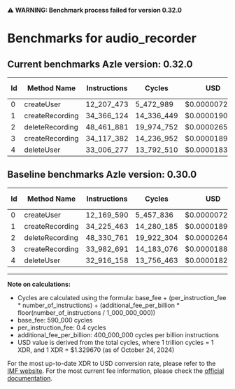 ⚠️ **WARNING: Benchmark process failed for version 0.32.0**

# Benchmarks for audio_recorder

## Current benchmarks Azle version: 0.32.0

| Id  | Method Name     | Instructions | Cycles     | USD           | USD/Million Calls | Change                            |
| --- | --------------- | ------------ | ---------- | ------------- | ----------------- | --------------------------------- |
| 0   | createUser      | 12_207_473   | 5_472_989  | $0.0000072773 | $7.27             | <font color="red">+37_883</font>  |
| 1   | createRecording | 34_366_124   | 14_336_449 | $0.0000190627 | $19.06            | <font color="red">+140_661</font> |
| 2   | deleteRecording | 48_461_881   | 19_974_752 | $0.0000265598 | $26.55            | <font color="red">+131_120</font> |
| 3   | createRecording | 34_117_382   | 14_236_952 | $0.0000189304 | $18.93            | <font color="red">+134_691</font> |
| 4   | deleteUser      | 33_006_277   | 13_792_510 | $0.0000183395 | $18.33            | <font color="red">+90_119</font>  |

## Baseline benchmarks Azle version: 0.30.0

| Id  | Method Name     | Instructions | Cycles     | USD           | USD/Million Calls |
| --- | --------------- | ------------ | ---------- | ------------- | ----------------- |
| 0   | createUser      | 12_169_590   | 5_457_836  | $0.0000072571 | $7.25             |
| 1   | createRecording | 34_225_463   | 14_280_185 | $0.0000189879 | $18.98            |
| 2   | deleteRecording | 48_330_761   | 19_922_304 | $0.0000264901 | $26.49            |
| 3   | createRecording | 33_982_691   | 14_183_076 | $0.0000188588 | $18.85            |
| 4   | deleteUser      | 32_916_158   | 13_756_463 | $0.0000182916 | $18.29            |

---

**Note on calculations:**

- Cycles are calculated using the formula: base_fee + (per_instruction_fee \* number_of_instructions) + (additional_fee_per_billion \* floor(number_of_instructions / 1_000_000_000))
- base_fee: 590_000 cycles
- per_instruction_fee: 0.4 cycles
- additional_fee_per_billion: 400_000_000 cycles per billion instructions
- USD value is derived from the total cycles, where 1 trillion cycles = 1 XDR, and 1 XDR = $1.329670 (as of October 24, 2024)

For the most up-to-date XDR to USD conversion rate, please refer to the [IMF website](https://www.imf.org/external/np/fin/data/rms_sdrv.aspx).
For the most current fee information, please check the [official documentation](https://internetcomputer.org/docs/current/developer-docs/gas-cost#execution).
